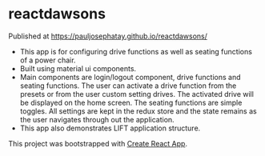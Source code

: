 # reactdawsons

Published at https://pauljosephatay.github.io/reactdawsons/

-	This app is for configuring drive functions as well as seating functions of a power chair.
-	Built using material ui components.
-	Main components are login/logout component, drive functions and seating functions. The user can activate a drive function from the presets or from the user custom setting drives. The activated drive will be displayed on the home screen. The seating functions are simple toggles. All settings are kept in the redux store and the state remains as the user navigates through out the application.
-	This app also demonstrates LIFT application structure.


This project was bootstrapped with [Create React App](https://github.com/facebookincubator/create-react-app).
